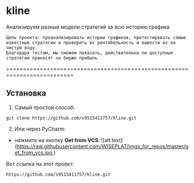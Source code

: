 # kline
Анализируем разные модели стратегий за всю историю графика


```shell
Цель проекта: проанализировать истории графиков, протестировать самые известные стратегии и проверить их рентабельность и вывести их на чистую воду.
Благодаря тестам, мы сможем показать, действительно ли доступные стратегии приносят на бирже прибыль
```

==========================================================================

## Установка
1) Самый простой способ:
```shell
git clone https://github.com/s9515411757/kline.git
```

2) Или через PyCharm:
- нажмите на кнопку **Get from VCS**:
![alt text]([https://raw.githubusercontent.com/WISEPLAT/imgs_for_repos/master/get_from_vcs.jpg ](https://github.com/s9515411757/kline.git))

Вот ссылка на этот проект:
```shell
https://github.com/s9515411757/kline.git
```
